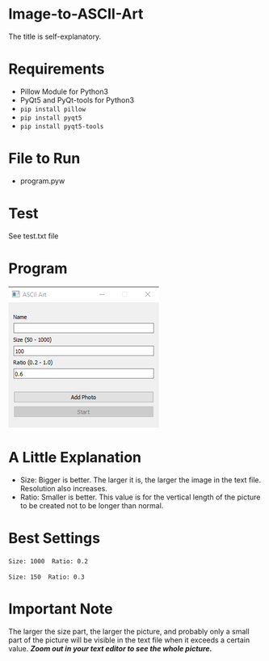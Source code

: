 # Image-to-ASCII-Art
The title is self-explanatory.

# Requirements
- Pillow Module for Python3
- PyQt5 and PyQt-tools for Python3
- `pip install pillow`
- `pip install pyqt5`
- `pip install pyqt5-tools`

# File to Run
- program.pyw

# Test
See test.txt file

# Program
![](program.png)

# A Little Explanation
- Size: Bigger is better. The larger it is, the larger the image in the text file. Resolution also increases.
- Ratio: Smaller is better. This value is for the vertical length of the picture to be created not to be longer than normal.

# Best Settings
`Size: 1000  Ratio: 0.2`

`Size: 150  Ratio: 0.3`

# Important Note
The larger the size part, the larger the picture, and probably only a small part of the picture will be visible in the text file when it exceeds a certain value. ***Zoom out in your text editor to see the whole picture.***
